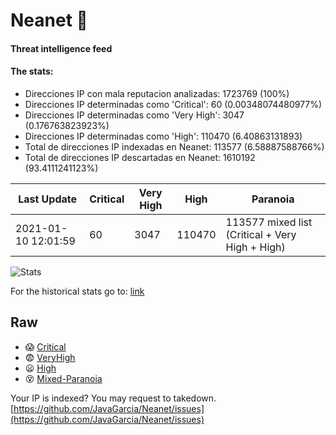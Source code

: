 # Neanet :hocho:
#### Threat intelligence feed
#### The stats:

- Direcciones IP con mala reputacion analizadas: 1723769 (100%)
- Direcciones IP determinadas como 'Critical':  60 (0.00348074480977%)
- Direcciones IP determinadas como 'Very High':  3047 (0.176763823923%)
- Direcciones IP determinadas como 'High':  110470 (6.40863131893)
- Total de direcciones IP indexadas en Neanet:  113577 (6.58887588766%)
- Total de direcciones IP descartadas en Neanet:  1610192 (93.4111241123%)

| Last Update | Critical | Very High | High | Paranoia |
| --- | --- | --- | --- | --- |
| 2021-01-10 12:01:59 | 60 | 3047 | 110470 | 113577 mixed list (Critical + Very High + High)|

![Stats](https://docs.google.com/spreadsheets/d/e/2PACX-1vSnaNMIXVabIpDJjufMlzH7poXnshF3mgd8Is1g9ytUEzVsP5my4Trn8f-xkoLLQ38xpL3HtmUexLo6/pubchart?oid=501124687&format=image)

For the historical stats go to: [link](/stats.csv)
## Raw
- :scream: [Critical](https://raw.githubusercontent.com/JavaGarcia/Neanet/master/blacklists/neanet_critical.txt)
- :fearful: [VeryHigh](https://raw.githubusercontent.com/JavaGarcia/Neanet/master/blacklists/neanet_veryHigh.txtt)
- :frowning: [High](https://raw.githubusercontent.com/JavaGarcia/Neanet/master/blacklists/neanet_high.txt)
- :dizzy_face: [Mixed-Paranoia](https://raw.githubusercontent.com/JavaGarcia/Neanet/master/blacklists/neanet_all.txt)


Your IP is indexed? You may request to takedown. [https://github.com/JavaGarcia/Neanet/issues](https://github.com/JavaGarcia/Neanet/issues)


































































































































































































































































































































































































































































































































































































































































































































































































































































































































































































































































































































































































































































































































































































































































































































































































































































































































































































































































































































































































































































































































































































































































































































































































































































































































































































































































































































































































































































































































































































































































































































































































































































































































































































































































































































